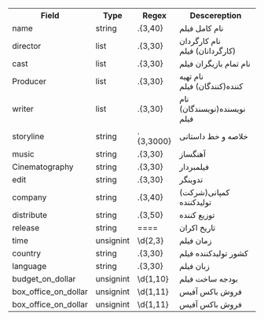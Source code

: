  <table>
  <tr>
    <th>Field</th>
    <th>Type</th>
    <th>Regex</th>
    <th>Descereption</th>
  </tr>
 
  <tr>
    <td>name</td>
    <td>string</td>
    <td>.{3,40}</td>
    <td>
    نام کامل فیلم
    </td>
  </tr>
 
 
  <tr>
    <td>director</td>
    <td>list</td>
    <td>.{3,30}</td>
    <td>
    نام کارگردان (کارگردانان) فیلم
    </td>
  </tr>
 
 
  <tr>
    <td>cast</td>
    <td>list</td>
    <td>.{3,30}</td>
    <td>
    نام تمام بازیگران فیلم
    </td>
  </tr>


  <tr>
    <td>Producer</td>
    <td>list</td>
    <td>.{3,30}</td>
    <td>
     نام تهیه کننده(کنندگان) فیلم 
    </td>
  </tr>


  <tr>
    <td>writer</td>
    <td>list</td>
    <td>.{3,30}</td>
    <td>
     نام نویسنده(نویسندگان) فیلم 
    </td>
  </tr>



  <tr>
    <td>storyline</td>
    <td>string</td>
    <td>.{3,3000}</td>
    <td>
     خلاصه و خط داستانی 
    </td>
  </tr>



  <tr>
    <td>music</td>
    <td>string</td>
    <td>.{3,30}</td>
    <td>
     آهنگساز 
    </td>
  </tr>
 
 
  <tr>
    <td>Cinematography</td>
    <td>string</td>
    <td>.{3,30}</td>
    <td>
     فیلمبردار 
    </td>
  </tr>
 
 
  <tr>
    <td>edit</td>
    <td>string</td>
    <td>.{3,30}</td>
    <td>
     تدوینگر 
    </td>
  </tr>
 
 
 
  <tr>
    <td>company</td>
    <td>string</td>
    <td>.{3,40}</td>
    <td>
     کمپانی(شرکت) تولیدکننده 
    </td>
  </tr>
 
 
 
 
  <tr>
    <td>distribute</td>
    <td>string</td>
    <td>.{3,50}</td>
    <td>
     توزیع کننده 
    </td>
  </tr>
 
 
  <tr>
    <td>release</td>
    <td>string</td>
    <td>====</td>
    <td>
     تاریخ اکران 
    </td>
  </tr>
 
 
  <tr>
    <td>time</td>
    <td>unsignint</td>
    <td>\d{2,3}</td>
    <td>
     زمان فیلم 
    </td>
  </tr>
 
 
  <tr>
    <td>country</td>
    <td>string</td>
    <td>.{3,30}</td>
    <td>
    کشور تولیدکننده فیلم 
    </td>
  </tr>
 
 
  <tr>
    <td>language</td>
    <td>string</td>
    <td>.{3,30}</td>
    <td>
    زبان فیلم 
    </td>
  </tr>
 
 
  <tr>
    <td>budget_on_dollar</td>
    <td>unsignint</td>
    <td>\d{1,10}</td>
    <td>
    بودجه ساخت فیلم 
    </td>
  </tr>
 
 
  <tr>
    <td>box_office_on_dollar</td>
    <td>unsignint</td>
    <td>\d{1,11}</td>
    <td>
    فروش باکس آفیس 
    </td>
  </tr>
 
 
 
 
  <tr>
    <td>box_office_on_dollar</td>
    <td>unsignint</td>
    <td>\d{1,11}</td>
    <td>
    فروش باکس آفیس 
    </td>
  </tr>
 
 
